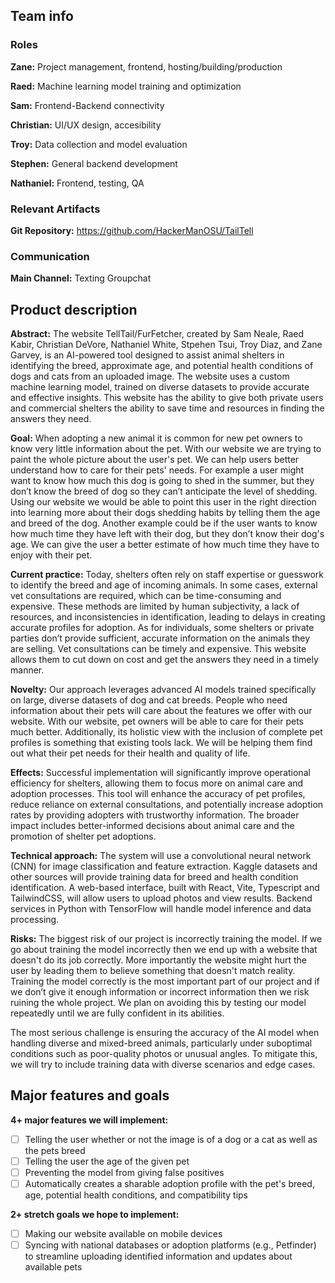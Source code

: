 ## Team info
### Roles
**Zane:** Project management, frontend, hosting/building/production

**Raed:** Machine learning model training and optimization

**Sam:** Frontend-Backend connectivity

**Christian:** UI/UX design, accesibility 

**Troy:** Data collection and model evaluation

**Stephen:** General backend development

**Nathaniel:** Frontend, testing, QA

### Relevant Artifacts

**Git Repository:** https://github.com/HackerManOSU/TailTell

### Communication

**Main Channel:** Texting Groupchat

## Product description 

**Abstract:**
The website TellTail/FurFetcher, created by Sam Neale, Raed Kabir, Christian DeVore, Nathaniel White, Stpehen Tsui, Troy Diaz, and Zane Garvey, is an AI-powered tool designed to assist animal shelters in identifying the breed, approximate age, and potential health conditions of dogs and cats from an uploaded image. The website uses a custom machine learning model, trained on diverse datasets to provide accurate and effective insights. This website has the ability to give both private users and commercial shelters the ability to save time and resources in finding the answers they need.

**Goal:**
When adopting a new animal it is common for new pet owners to know very little information about the pet. With our website we are trying to paint the whole picture about the user's pet. We can help users better understand how to care for their pets' needs. For example a user might want to know how much this dog is going to shed in the summer, but they don’t know the breed of dog so they can’t anticipate the level of shedding. Using our website we would be able to point this user in the right direction into learning more about their dogs shedding habits by telling them the age and breed of the dog. Another example could be if the user wants to know how much time they have left with their dog, but they don’t know their dog's age. We can give the user a better estimate of how much time they have to enjoy with their pet. 

**Current practice:**
Today, shelters often rely on staff expertise or guesswork to identify the breed and age of incoming animals. In some cases, external vet consultations are required, which can be time-consuming and expensive. These methods are limited by human subjectivity, a lack of resources, and inconsistencies in identification, leading to delays in creating accurate profiles for adoption.
As for individuals, some shelters or private parties don’t provide sufficient, accurate information on the animals they are selling. Vet consultations can be timely and expensive. This website allows them to cut down on cost and get the answers they need in a timely manner. 

**Novelty:**
Our approach leverages advanced AI models trained specifically on large, diverse datasets of dog and cat breeds. People who need information about their pets will care about the features we offer with our website. With our website, pet owners will be able to care for their pets much better. Additionally, its holistic view with the inclusion of complete pet profiles is something that existing tools lack. We will be helping them find out what their pet needs for their health and quality of life. 

**Effects:**
Successful implementation will significantly improve operational efficiency for shelters, allowing them to focus more on animal care and adoption processes. This tool will enhance the accuracy of pet profiles, reduce reliance on external consultations, and potentially increase adoption rates by providing adopters with trustworthy information. The broader impact includes better-informed decisions about animal care and the promotion of shelter pet adoptions.

**Technical approach:**
The system will use a convolutional neural network (CNN) for image classification and feature extraction. Kaggle datasets and other sources will provide training data for breed and health condition identification. A web-based interface, built with React, Vite, Typescript and TailwindCSS, will allow users to upload photos and view results. Backend services in Python with TensorFlow will handle model inference and data processing.

**Risks:**
The biggest risk of our project is incorrectly training the model. If we go about training the model incorrectly then we end up with a website that doesn't do its job correctly. More importantly the website might hurt the user by leading them to believe something that doesn't match reality. Training the model correctly is the most important part of our project and if we don’t give it enough information or incorrect information then we risk ruining the whole project. We plan on avoiding this by testing our model repeatedly until we are fully confident in its abilities. 

The most serious challenge is ensuring the accuracy of the AI model when handling diverse and mixed-breed animals, particularly under suboptimal conditions such as poor-quality photos or unusual angles. To mitigate this, we will try to include training data with diverse scenarios and edge cases.


## Major features and goals

**4+ major features we will implement:**
- [ ] Telling the user whether or not the image is of a dog or a cat as well as the pets breed
- [ ] Telling the user the age of the given pet
- [ ] Preventing the model from giving false positives
- [ ] Automatically creates a sharable adoption profile with the pet's breed, age, potential health conditions, and compatibility tips

**2+ stretch goals we hope to implement:**
- [ ] Making our website available on mobile devices
- [ ] Syncing with national databases or adoption platforms (e.g., Petfinder) to streamline uploading identified information and updates about available pets
